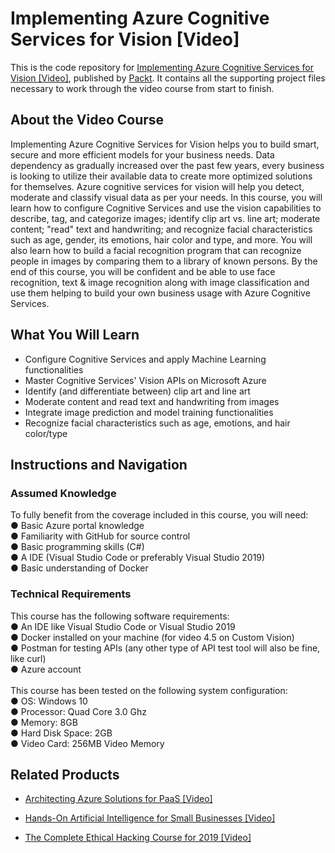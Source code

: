 # Implementing Azure Cognitive Services for Vision [Video]
This is the code repository for [Implementing Azure Cognitive Services for Vision [Video]](https://www.packtpub.com/application-development/implementing-azure-cognitive-services-vision-video?utm_source=github&utm_medium=repository&utm_campaign=9781838557263), published by [Packt](https://www.packtpub.com/?utm_source=github). It contains all the supporting project files necessary to work through the video course from start to finish.
## About the Video Course
Implementing Azure Cognitive Services for Vision helps you to build smart, secure and more efficient models for your business needs. Data dependency as gradually increased over the past few years, every business is looking to utilize their available data to create more optimized solutions for themselves. Azure cognitive services for vision will help you detect, moderate and classify visual data as per your needs.
 In this course, you will learn how to configure Cognitive Services and use the vision capabilities to describe, tag, and categorize images; identify clip art vs. line art; moderate content; "read" text and handwriting; and recognize facial characteristics such as age, gender, its emotions, hair color and type, and more. You will also learn how to build a facial recognition program that can recognize people in images by comparing them to a library of known persons.
By the end of this course, you will be confident and be able to use face recognition, text & image recognition along with image classification and use them helping to build your own business usage with Azure Cognitive Services.


<H2>What You Will Learn</H2>
<DIV class=book-info-will-learn-text>
<UL>
<LI>Configure Cognitive Services and apply Machine Learning functionalities 
<LI>Master Cognitive Services' Vision APIs on Microsoft Azure 
<LI>Identify (and differentiate between) clip art and line art 
<LI>Moderate content and read text and handwriting from images 
<LI>Integrate image prediction and model training functionalities 
<LI>Recognize facial characteristics such as age, emotions, and hair color/type </LI></UL></DIV>

## Instructions and Navigation
### Assumed Knowledge
To fully benefit from the coverage included in this course, you will need:<br/>
●	Basic Azure portal knowledge<br/>
●	Familiarity with GitHub for source control<br/>
●	Basic programming skills (C#)<br/>
●	A IDE (Visual Studio Code or preferably Visual Studio 2019)<br/>
●	Basic understanding of Docker<br/>

### Technical Requirements
This course has the following software requirements:<br/>
●	An IDE like Visual Studio Code or Visual Studio 2019<br/>
●	Docker installed on your machine (for video 4.5 on Custom Vision)<br/>
●	Postman for testing APIs (any other type of API test tool will also be fine, like curl)<br/>
●	Azure account<br/><br/>
This course has been tested on the following system configuration:<br/>
●	OS: Windows 10<br/>
●	Processor: Quad Core 3.0 Ghz<br/>
●	Memory: 8GB<br/>
●	Hard Disk Space: 2GB<br/>
●	Video Card: 256MB Video Memory<br/>


## Related Products
* [Architecting Azure Solutions for PaaS [Video]](https://www.packtpub.com/virtualization-and-cloud/architecting-azure-solutions-paas-video?utm_source=github&utm_medium=repository&utm_campaign=9781838554286)

* [Hands-On Artificial Intelligence for Small Businesses [Video]](https://www.packtpub.com/big-data-and-business-intelligence/hands-artificial-intelligence-small-businesses-video?utm_source=github&utm_medium=repository&utm_campaign=9781788391863)

* [The Complete Ethical Hacking Course for 2019 [Video]](https://www.packtpub.com/application-development/complete-ethical-hacking-course-2019-video?utm_source=github&utm_medium=repository&utm_campaign=9781838829070)

